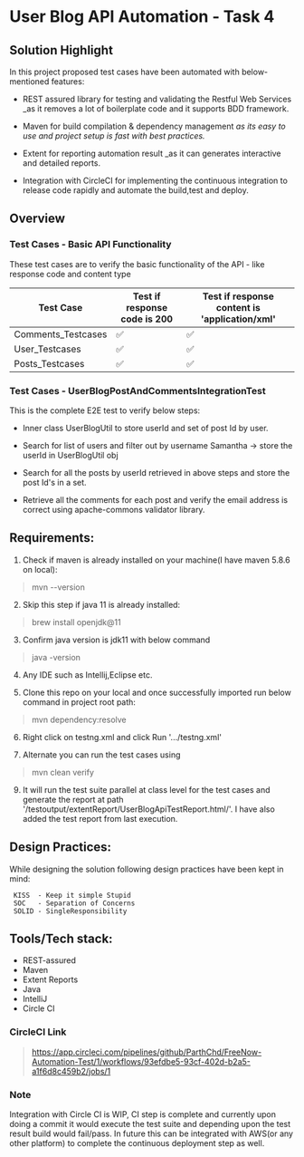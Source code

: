 # User Blog API Automation - Task 4


## Solution Highlight

In this project proposed test cases have been automated with below-mentioned features:

* REST assured library for testing and validating the Restful Web Services _as it removes a lot of boilerplate code and it
  supports BDD framework.


* Maven for build compilation & dependency management _as its easy to use and project setup is fast with best practices._


* Extent for reporting automation result _as it can generates interactive and detailed reports.


* Integration with CircleCI for implementing the continuous integration to release code rapidly and automate the build,test and deploy. 


## Overview

### Test Cases - Basic API Functionality 

These test cases are to verify the basic functionality of the API - like response code and content type

| Test Case          | Test if response code is 200 | Test if response content is 'application/xml' | 
|--------------------|------------------------------|-----------------------------------------------|
| Comments_Testcases | ✅                            | ✅                                             |  
| User_Testcases     | ✅                            | ✅                                             |                
| Posts_Testcases    | ✅                            | ✅                                             |                              


### Test Cases - UserBlogPostAndCommentsIntegrationTest

This is the complete E2E test to verify below steps:

* Inner class UserBlogUtil to store userId and set of post Id by user. 


* Search for list of users and filter out by username Samantha ->  store the userId in UserBlogUtil obj


* Search for all the posts by userId retrieved in above steps and store the post Id's in a set.


* Retrieve all the comments for each post and verify the email address is correct using apache-commons validator library.
    

## Requirements:

1. Check if maven is already installed on your machine(I have maven 5.8.6 on local):
>mvn --version

2. Skip this step if java 11 is already installed:
>brew install openjdk@11

3. Confirm java version is jdk11 with below command
>java -version

4. Any IDE such as Intellij,Eclipse etc.


5. Clone this repo on your local and once successfully imported run below command in project root path:
> mvn dependency:resolve


6. Right click on testng.xml and click Run '.../testng.xml'


7. Alternate you can run the test cases using 
> mvn clean verify


9. It will run the test suite parallel at class level for the test cases and generate the report at path '/testoutput/extentReport/UserBlogApiTestReport.html/'. I have also added the test report from last execution.


## Design Practices:

While designing the solution following design practices have been kept in mind:

     KISS  - Keep it simple Stupid 
     SOC   - Separation of Concerns 
     SOLID - SingleResponsibility



## Tools/Tech stack:
- REST-assured
- Maven
- Extent Reports
- Java
- IntelliJ
- Circle CI

### CircleCI Link
> https://app.circleci.com/pipelines/github/ParthChd/FreeNow-Automation-Test/1/workflows/93efdbe5-93cf-402d-b2a5-a1f6d8c459b2/jobs/1

### Note 
Integration with Circle CI is WIP, CI step is complete and currently upon doing a commit it would execute the test suite and depending upon the test result build would fail/pass. In future this can be integrated with AWS(or any other platform) to complete the continuous deployment step as well.
